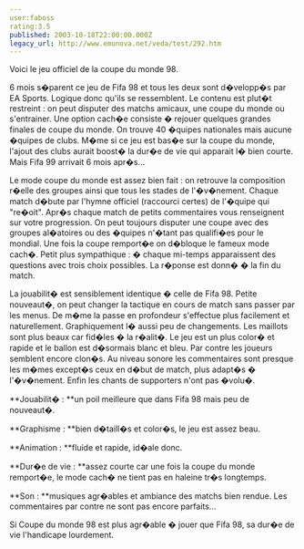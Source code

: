 ```yaml
---
user:faboss
rating:3.5
published: 2003-10-18T22:00:00.000Z
legacy_url: http://www.emunova.net/veda/test/292.htm
---
```

Voici le jeu officiel de la coupe du monde 98\.  

  

6 mois s�parent ce jeu de Fifa 98 et tous les deux sont d�velopp�s par EA Sports. Logique donc qu'ils se ressemblent. Le contenu est plut�t restreint : on peut disputer des matchs amicaux, une coupe du monde ou s'entrainer. Une option cach�e consiste � rejouer quelques grandes finales de coupe du monde. On trouve 40 �quipes nationales mais aucune �quipes de clubs. M�me si ce jeu est bas�e sur la coupe du monde, l'ajout des clubs aurait boost� la dur�e de vie qui apparait l� bien courte. Mais Fifa 99 arrivait 6 mois apr�s...  

  

Le mode coupe du monde est assez bien fait : on retrouve la composition r�elle des groupes ainsi que tous les stades de l'�v�nement. Chaque match d�bute par l'hymne officiel (raccourci certes) de l'�quipe qui "re�oit". Apr�s chaque match de petits commentaires vous renseignent sur votre progression. On peut toujours disputer une coupe avec des groupes al�atoires ou des �quipes n'�tant pas qualifi�es pour le mondial. Une fois la coupe remport�e on d�bloque le fameux mode cach�. Petit plus sympathique : � chaque mi-temps apparaissent des questions avec trois choix possibles. La r�ponse est donn� � la fin du match.  

  

La jouabilit� est sensiblement identique � celle de Fifa 98\. Petite nouveaut�, on peut changer la tactique en cours de match sans passer par les menus. De m�me la passe en profondeur s'effectue plus facilement et naturellement. Graphiquement l� aussi peu de changements. Les maillots sont plus beaux car fid�les � la r�alit�. Le jeu est un plus color� et rapide et le ballon est d�sormais blanc et bleu. Par contre les joueurs semblent encore clon�s. Au niveau sonore les commentaires sont presque les m�mes except�s ceux en d�but de match, plus adapt�s � l'�v�nement. Enfin les chants de supporters n'ont pas �volu�.  

  

**Jouabilit� : **un poil meilleure que dans Fifa 98 mais peu de nouveaut�.  

  

**Graphisme : **bien d�taill�s et color�s, le jeu est assez beau.  

  

**Animation : **fluide et rapide, id�ale donc.  

  

**Dur�e de vie : **assez courte car une fois la coupe du monde remport�e, le mode cach� ne tient pas en haleine tr�s longtemps.  

  

**Son : **musiques agr�ables et ambiance des matchs bien rendue. Les commentaires par contre ne sont pas encore parfaits...  

  

Si Coupe du monde 98 est plus agr�able � jouer que Fifa 98, sa dur�e de vie l'handicape lourdement.